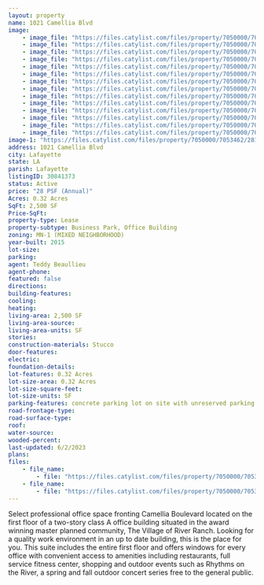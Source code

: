 ```yaml
---
layout: property
name: 1021 Camellia Blvd
image:
    - image_file: "https://files.catylist.com/files/property/7050000/7053462/28172037_IMG_3589.JPG"
    - image_file: "https://files.catylist.com/files/property/7050000/7053462/28172038_IMG_3591.JPG"
    - image_file: "https://files.catylist.com/files/property/7050000/7053462/28172039_IMG_3616.JPG"
    - image_file: "https://files.catylist.com/files/property/7050000/7053462/28172040_IMG_3598.JPG"
    - image_file: "https://files.catylist.com/files/property/7050000/7053462/28172049_IMG_3601.JPG"
    - image_file: "https://files.catylist.com/files/property/7050000/7053462/28172053_IMG_3600.JPG"
    - image_file: "https://files.catylist.com/files/property/7050000/7053462/28172054_IMG_3602.JPG"
    - image_file: "https://files.catylist.com/files/property/7050000/7053462/28172055_IMG_3605.JPG"
    - image_file: "https://files.catylist.com/files/property/7050000/7053462/28172056_IMG_3606.JPG"
    - image_file: "https://files.catylist.com/files/property/7050000/7053462/28172057_IMG_3608.JPG"
    - image_file: "https://files.catylist.com/files/property/7050000/7053462/28172058_IMG_3614.JPG"
    - image_file: "https://files.catylist.com/files/property/7050000/7053462/28172059_IMG_3607.JPG"
    - image_file: "https://files.catylist.com/files/property/7050000/7053462/28178808_1.png"
    - image_file: "https://files.catylist.com/files/property/7050000/7053462/28178809_2.png"
image-1: "https://files.catylist.com/files/property/7050000/7053462/28174629_IMG_3593.JPG"
address: 1021 Camellia Blvd
city: Lafayette
state: LA
parish: Lafayette
listingID: 30841373
status: Active
price: "28 PSF (Annual)"
Acres: 0.32 Acres
SqFt: 2,500 SF
Price-SqFt:
property-type: Lease
property-subtype: Business Park, Office Building
zoning: MN-1 (MIXED NEIGHBORHOOD)
year-built: 2015
lot-size:
parking:
agent: Teddy Beaullieu
agent-phone:
featured: false
directions:
building-features:
cooling:
heating:
living-area: 2,500 SF
living-area-source:
living-area-units: SF
stories:
construction-materials: Stucco
door-features:
electric:
foundation-details:
lot-features: 0.32 Acres
lot-size-area: 0.32 Acres
lot-size-square-feet:
lot-size-units: SF
parking-features: concrete parking lot on site with unreserved parking.
road-frontage-type:
road-surface-type:
roof:
water-source:
wooded-percent:
last-updated: 6/2/2023
plans:
files:
    - file_name: 
        - file: "https://files.catylist.com/files/property/7050000/7053462/raw_28178807_Updated_Flyer___1021_Chemin_Metairie___Teddy___5_.pdf"
    - file_name: 
        - file: "https://files.catylist.com/files/property/7050000/7053462/raw_28178812_Flood_Disclosure.pdf"
---
```

Select professional office space fronting Camellia Boulevard located on the first floor of a two-story class A office building situated in the award winning master planned community, The Village of River Ranch. Looking for a quality work environment in an up to date building, this is the place for you. This suite includes the entire first floor and offers windows for every office with convenient access to amenities including restaurants, full service fitness center, shopping and outdoor events such as Rhythms on the River, a spring and fall outdoor concert series free to the general public.
